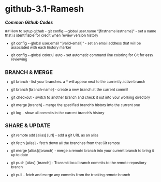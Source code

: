 # github-3.1-Ramesh

_**Common Github Codes**_

<sub> 
## How to setup github
- git config --global user.name “[firstname lastname]” - set a name that is identifiable for credit when review version history

- git config --global user.email “[valid-email]”  - set an email address that will be associated with each history marker

- git config --global color.ui auto - set automatic command line coloring for Git for easy reviewing

## BRANCH & MERGE ##

 * git branch - list your branches. a * will appear next to the currently active branch 

*  git branch [branch-name]     -            create a new branch at the current commit

*  git checkout                -             switch to another branch and check it out into your working directory 

*  git merge [branch]          -             merge the specified branch’s history into the current one

*  git log                     -             show all commits in the current branch’s history

## SHARE & UPDATE ##

* git remote add [alias] [url]  -       add a git URL as an alias

* git fetch [alias]             -       fetch down all the branches from that Git remote

* git merge [alias]/[branch]    -       merge a remote branch into your current branch to bring it up to date

* git push [alias] [branch]     -       Transmit local branch commits to the remote repository branch

* git pull                      -       fetch and merge any commits from the tracking remote branch





</sub>
